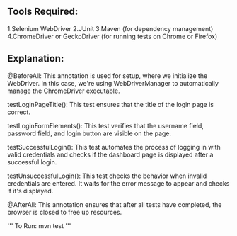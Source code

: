## Tools Required:
1.Selenium WebDriver
2.JUnit
3.Maven (for dependency management)
4.ChromeDriver or GeckoDriver (for running tests on Chrome or Firefox)

## Explanation:
@BeforeAll: This annotation is used for setup, where we initialize the WebDriver. In this case, we're using WebDriverManager to automatically manage the ChromeDriver executable.

testLoginPageTitle(): This test ensures that the title of the login page is correct.

testLoginFormElements(): This test verifies that the username field, password field, and login button are visible on the page.

testSuccessfulLogin(): This test automates the process of logging in with valid credentials and checks if the dashboard page is displayed after a successful login.

testUnsuccessfulLogin(): This test checks the behavior when invalid credentials are entered. It waits for the error message to appear and checks if it's displayed.

@AfterAll: This annotation ensures that after all tests have completed, the browser is closed to free up resources.

''' To Run:
mvn test
'''
